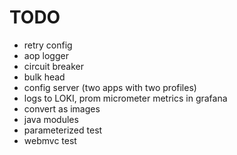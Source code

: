 # TODO

- retry config
- aop logger
- circuit breaker
- bulk head
- config server (two apps with two profiles)
- logs to LOKI, prom micrometer metrics in grafana
- convert as images
- java modules
- parameterized test
- webmvc test
